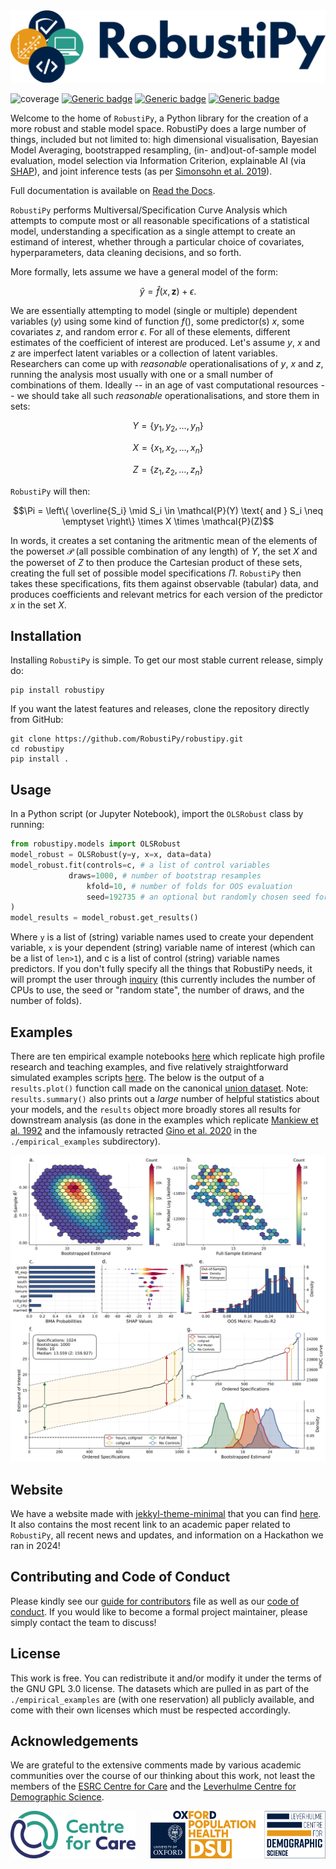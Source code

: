 <img src="https://github.com/RobustiPy/RobustiPy.github.io/blob/main/assets/robustipy_logo_transparent_large_trimmed.png?raw=true" width="700"/>

![coverage](https://img.shields.io/badge/Purpose-Research-yellow)
[![Generic badge](https://img.shields.io/badge/Python-3.11-red.svg)](https://shields.io/)
[![Generic badge](https://img.shields.io/badge/R-brightgreen.svg)](https://shields.io/)
[![Generic badge](https://img.shields.io/badge/License-GNU3.0-purple.svg)](https://shields.io/)

Welcome to the home of `RobustiPy`, a Python library for the creation of a more robust and stable model space. RobustiPy does a large number of things, included but not limited to: high dimensional visualisation, Bayesian Model Averaging, bootstrapped resampling, (in- and)out-of-sample model evaluation, model selection via Information Criterion, explainable AI (via [SHAP](https://www.nature.com/articles/s42256-019-0138-9)), and joint inference tests (as per [Simonsohn et al. 2019](https://www.nature.com/articles/s41562-020-0912-z)).

Full documentation is available on [Read the Docs](https://robustipy.readthedocs.io/en/latest/).

`RobustiPy` performs Multiversal/Specification Curve Analysis which attempts to compute most or all reasonable specifications of a statistical model, understanding a specification as a single attempt to create an estimand of interest, whether through a particular choice of covariates, hyperparameters, data cleaning decisions, and so forth.

More formally, lets assume we have a general model of the form:

$$
\hat{y} = \hat{f}(x, \textbf{z}) + \epsilon .
$$

We are essentially attempting to model (single or multiple) dependent variables ($y$) using some kind of function $f()$, some predictor(s) $x$, some covariates $z$, and random error $\epsilon$. For all of these elements, different estimates of the coefficient of interest are produced. Let's assume $y$, $x$ and $z$ are imperfect latent variables or a collection of latent variables. Researchers can come up with _reasonable_ operationalisations of $y$, $x$ and $z$, running the analysis most usually with one or a small number of combinations of them. Ideally -- in an age of vast computational resources -- we should take all such _reasonable_ operationalisations, and store them in sets:

```math
Y = \{y_{1}, y_{2}, \dots, y_{n}\}
```
```math
X = \{x_{1}, x_{2}, \dots, x_{n}\}
```
```math
Z = \{z_{1}, z_{2}, \dots, z_{n}\}
```

`RobustiPy` will then:

```math
\Pi = \left\{ \overline{S_i} \mid S_i \in \mathcal{P}(Y) \text{ and } S_i \neq \emptyset \right\} \times X \times \mathcal{P}(Z)
```

In words, it creates a set contaning the aritmentic mean of the elements of the powerset $\mathcal{P}$ (all possible combination of any length) of $Y$, the set $X$ and the powerset of $Z$ to then produce the Cartesian product of these sets, creating the full set of possible model specifications $\Pi$. `RobustiPy` then takes these specifications, fits them against observable (tabular) data, and produces coefficients and relevant metrics for each version of the predictor $x$ in the set $X$.

## Installation

Installing `RobustiPy` is simple. To get our most stable current release, simply do:

```
pip install robustipy
```

If you want the latest features and releases, clone the repository directly from GitHub:

```
git clone https://github.com/RobustiPy/robustipy.git
cd robustipy
pip install .
```

## Usage

In a Python script (or Jupyter Notebook), import the `OLSRobust` class by running:

```python
from robustipy.models import OLSRobust
model_robust = OLSRobust(y=y, x=x, data=data)
model_robust.fit(controls=c, # a list of control variables
	         draws=1000, # number of bootstrap resamples
                 kfold=10, # number of folds for OOS evaluation
                 seed=192735 # an optional but randomly chosen seed for consistent reproducibility
)
model_results = model_robust.get_results()
```

Where `y` is a list of (string) variable names used to create your dependent variable, `x` is your dependent (string) variable name of interest (which can be a list of `len>1`), and c is a list of control (string) variable names predictors. If you don't fully specify all the things that RobustiPy needs, it will prompt the user through [inquiry](https://pypi.org/project/inquirer/) (this currently includes the number of CPUs to use, the seed or "random state", the number of draws, and the number of folds).

## Examples

There are ten empirical example notebooks [here](https://github.com/RobustiPy/robustipy/empirical_examples) which replicate high profile research and teaching examples, and five relatively straightforward simulated examples scripts [here](https://github.com/RobustiPy/robustipy/simulated_examples). The below is the output of a ```results.plot()``` function call made on the canonical [union dataset]((https://github.com/RobustiPy/robustipy/empirical_examples/empirical1_union.ipynb)). Note: ```results.summary()``` also prints out a *large* number of helpful statistics about your models, and the ```results``` object more broadly stores all results for downstream analysis (as done in the examples which replicate [Mankiew et al. 1992](https://academic.oup.com/qje/article-abstract/107/2/407/1838296) and the infamously retracted [Gino et al. 2020](https://pubmed.ncbi.nlm.nih.gov/37589685/) in the ```./empirical_examples``` subdirectory).

![Union dataset example](./figures/union_example/union_example_all.svg)

## Website

We have a website made with [jekkyl-theme-minimal](https://github.com/pages-themes/minimal) that you can find [here](https://robustipy.github.io/). It also contains the most recent link to an academic paper related to `RobustiPy`, all recent news and updates, and information on a Hackathon we ran in 2024!

## Contributing and Code of Conduct

Please kindly see our [guide for contributors](https://github.com/RobustiPy/robustipy/blob/main/contributing.md) file as well as our [code of conduct](https://github.com/RobustiPy/robustipy/blob/main/CODE-OF-CONDUCT.md). If you would like to become a formal project maintainer, please simply contact the team to discuss!

## License

This work is free. You can redistribute it and/or modify it under the terms of the GNU GPL 3.0 license. The datasets which are pulled in as part of the `./empirical_examples` are (with one reservation) all publicly available, and come with their own licenses which must be respected accordingly.

## Acknowledgements
We are grateful to the extensive comments made by various academic communities over the course of our thinking about this work, not least the members of the [ESRC Centre for Care](https://centreforcare.ac.uk/) and the [Leverhulme Centre for Demographic Science](https://demography.ox.ac.uk/).

<div style="display: flex; justify-content: space-between;">
    <img src="https://github.com/RobustiPy/RobustiPy.github.io/blob/main/assets/cfc_logo.png?raw=true" alt="CfC" style="width: 200px; height: auto; margin-right: 20px;">
    <img src="https://github.com/RobustiPy/RobustiPy.github.io/blob/main/assets/lcds_logo.png?raw=true" alt="LCDS" style="width: 280px; height: auto;">
</div>
